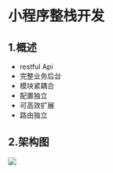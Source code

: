 小程序整栈开发
==============
1.概述
--------------
+ restful Api
+ 完整业务后台
+ 模块紧耦合
+ 配置独立
+ 可高效扩展
+ 路由独立


2.架构图
--------------
![](https://github.com/Lxido/prediction/blob/master/20180709140801.png?raw=true)
